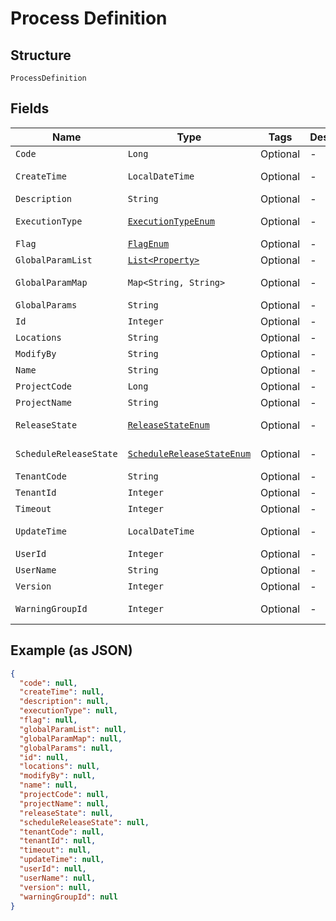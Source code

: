 
# Process Definition

## Structure

`ProcessDefinition`

## Fields

| Name | Type | Tags | Description | Getter | Setter |
|  --- | --- | --- | --- | --- | --- |
| `Code` | `Long` | Optional | - | Long getCode() | setCode(Long code) |
| `CreateTime` | `LocalDateTime` | Optional | - | LocalDateTime getCreateTime() | setCreateTime(LocalDateTime createTime) |
| `Description` | `String` | Optional | - | String getDescription() | setDescription(String description) |
| `ExecutionType` | [`ExecutionTypeEnum`](../../doc/models/execution-type-enum.md) | Optional | - | ExecutionTypeEnum getExecutionType() | setExecutionType(ExecutionTypeEnum executionType) |
| `Flag` | [`FlagEnum`](../../doc/models/flag-enum.md) | Optional | - | FlagEnum getFlag() | setFlag(FlagEnum flag) |
| `GlobalParamList` | [`List<Property>`](../../doc/models/property.md) | Optional | - | List<Property> getGlobalParamList() | setGlobalParamList(List<Property> globalParamList) |
| `GlobalParamMap` | `Map<String, String>` | Optional | - | Map<String, String> getGlobalParamMap() | setGlobalParamMap(Map<String, String> globalParamMap) |
| `GlobalParams` | `String` | Optional | - | String getGlobalParams() | setGlobalParams(String globalParams) |
| `Id` | `Integer` | Optional | - | Integer getId() | setId(Integer id) |
| `Locations` | `String` | Optional | - | String getLocations() | setLocations(String locations) |
| `ModifyBy` | `String` | Optional | - | String getModifyBy() | setModifyBy(String modifyBy) |
| `Name` | `String` | Optional | - | String getName() | setName(String name) |
| `ProjectCode` | `Long` | Optional | - | Long getProjectCode() | setProjectCode(Long projectCode) |
| `ProjectName` | `String` | Optional | - | String getProjectName() | setProjectName(String projectName) |
| `ReleaseState` | [`ReleaseStateEnum`](../../doc/models/release-state-enum.md) | Optional | - | ReleaseStateEnum getReleaseState() | setReleaseState(ReleaseStateEnum releaseState) |
| `ScheduleReleaseState` | [`ScheduleReleaseStateEnum`](../../doc/models/schedule-release-state-enum.md) | Optional | - | ScheduleReleaseStateEnum getScheduleReleaseState() | setScheduleReleaseState(ScheduleReleaseStateEnum scheduleReleaseState) |
| `TenantCode` | `String` | Optional | - | String getTenantCode() | setTenantCode(String tenantCode) |
| `TenantId` | `Integer` | Optional | - | Integer getTenantId() | setTenantId(Integer tenantId) |
| `Timeout` | `Integer` | Optional | - | Integer getTimeout() | setTimeout(Integer timeout) |
| `UpdateTime` | `LocalDateTime` | Optional | - | LocalDateTime getUpdateTime() | setUpdateTime(LocalDateTime updateTime) |
| `UserId` | `Integer` | Optional | - | Integer getUserId() | setUserId(Integer userId) |
| `UserName` | `String` | Optional | - | String getUserName() | setUserName(String userName) |
| `Version` | `Integer` | Optional | - | Integer getVersion() | setVersion(Integer version) |
| `WarningGroupId` | `Integer` | Optional | - | Integer getWarningGroupId() | setWarningGroupId(Integer warningGroupId) |

## Example (as JSON)

```json
{
  "code": null,
  "createTime": null,
  "description": null,
  "executionType": null,
  "flag": null,
  "globalParamList": null,
  "globalParamMap": null,
  "globalParams": null,
  "id": null,
  "locations": null,
  "modifyBy": null,
  "name": null,
  "projectCode": null,
  "projectName": null,
  "releaseState": null,
  "scheduleReleaseState": null,
  "tenantCode": null,
  "tenantId": null,
  "timeout": null,
  "updateTime": null,
  "userId": null,
  "userName": null,
  "version": null,
  "warningGroupId": null
}
```

